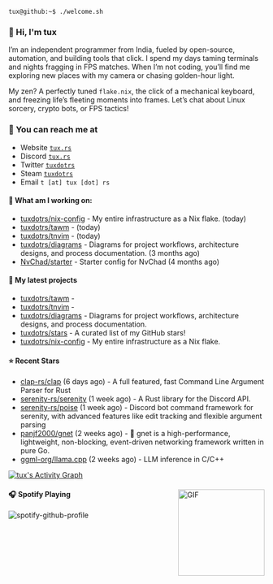 ```console
tux@github:~$ ./welcome.sh
```

### 👋 Hi, I'm tux 
I’m an independent programmer from India, fueled by open-source, automation, and building tools that click. I spend my days taming terminals and nights fragging in FPS matches. When I’m not coding, you’ll find me exploring new places with my camera or chasing golden-hour light.

My zen? A perfectly tuned ```flake.nix```, the click of a mechanical keyboard, and freezing life’s fleeting moments into frames. Let’s chat about Linux sorcery, crypto bots, or FPS tactics!

### 📧 You can reach me at

* Website [`tux.rs`](https://tux.rs)
* Discord [`tux.rs`](https://discord.gg/7YvNafxMWe)
* Twitter [`tuxdotrs`](https://x.com/tuxdotrs)
* Steam [`tuxdotrs`](https://steamcommunity.com/id/tuxdotrs)
* Email `t [at] tux [dot] rs`

#### 👷 What am I working on:


- [tuxdotrs/nix-config](https://github.com/tuxdotrs/nix-config) - My entire infrastructure as a Nix flake. (today)
- [tuxdotrs/tawm](https://github.com/tuxdotrs/tawm) -  (today)
- [tuxdotrs/tnvim](https://github.com/tuxdotrs/tnvim) -  (today)
- [tuxdotrs/diagrams](https://github.com/tuxdotrs/diagrams) - Diagrams for project workflows, architecture designs, and process documentation. (3 months ago)
- [NvChad/starter](https://github.com/NvChad/starter) - Starter config for NvChad (4 months ago)

#### 🌱 My latest projects

- [tuxdotrs/tawm](https://github.com/tuxdotrs/tawm) - 
- [tuxdotrs/tnvim](https://github.com/tuxdotrs/tnvim) - 
- [tuxdotrs/diagrams](https://github.com/tuxdotrs/diagrams) - Diagrams for project workflows, architecture designs, and process documentation.
- [tuxdotrs/stars](https://github.com/tuxdotrs/stars) - A curated list of my GitHub stars!
- [tuxdotrs/nix-config](https://github.com/tuxdotrs/nix-config) - My entire infrastructure as a Nix flake.

#### ⭐ Recent Stars

- [clap-rs/clap](https://github.com/clap-rs/clap) (6 days ago) - A full featured, fast Command Line Argument Parser for Rust
- [serenity-rs/serenity](https://github.com/serenity-rs/serenity) (1 week ago) - A Rust library for the Discord API.
- [serenity-rs/poise](https://github.com/serenity-rs/poise) (1 week ago) - Discord bot command framework for serenity, with advanced features like edit tracking and flexible argument parsing
- [panjf2000/gnet](https://github.com/panjf2000/gnet) (2 weeks ago) - 🚀 gnet is a high-performance, lightweight, non-blocking, event-driven networking framework written in pure Go.
- [ggml-org/llama.cpp](https://github.com/ggml-org/llama.cpp) (2 weeks ago) - LLM inference in C/C&#43;&#43;

<div>
    <a href="#"><img alt="tux's Activity Graph" src="https://github-readme-activity-graph.vercel.app/graph?username=tuxdotrs&custom_title=tux%27s%20Contribution%20Graph&bg_color=0D1117&color=FFFFFF&line=2c83f8&point=FFFFFF&hide_border=true" /></a>
<div> 

<img align="right" alt="GIF" height="170px" src="https://media.giphy.com/media/J5B1Y8QZnzXXbLQIBu/giphy.gif" />

#### 🎧 Spotify Playing

![spotify-github-profile](https://spotify-github-profile.kittinanx.com/api/view?uid=irvd4a80l4m2v7k2gy3fct4j5&cover_image=true&theme=novatorem&bar_color=ff3c74&bar_color_cover=false)
